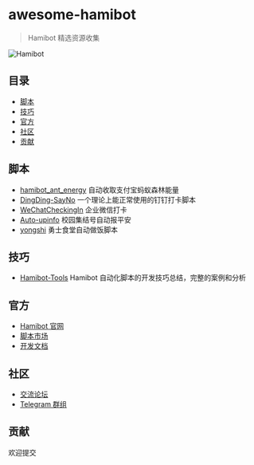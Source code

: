 # awesome-hamibot
> Hamibot 精选资源收集

![Hamibot](https://repository-images.githubusercontent.com/317106172/7d373900-616e-11eb-9170-ba931b11f1cb)

## 目录

- [脚本](#脚本)
- [技巧](#技巧)
- [官方](#官方)
- [社区](#社区)
- [贡献](#贡献)

## 脚本

- [hamibot_ant_energy](https://github.com/twocold0451/hamibot_ant_energy) 自动收取支付宝蚂蚁森林能量
- [DingDing-SayNo](https://github.com/fangyk-rel/DingDing-SayNo) 一个理论上能正常使用的钉钉打卡脚本
- [WeChatCheckingIn](https://github.com/hlsky1988/WeChatCheckingIn) 企业微信打卡
- [Auto-upinfo](https://github.com/cnsource/Auto-upinfo) 校园集结号自动报平安
- [yongshi](https://github.com/fnoopv/yongshi) 勇士食堂自动做饭脚本

## 技巧

- [Hamibot-Tools](https://github.com/cnsource/Hamibot-Tools) Hamibot 自动化脚本的开发技巧总结，完整的案例和分析

## 官方

- [Hamibot 官网](https://hamibot.com/)
- [脚本市场](https://hamibot.com/marketplace)
- [开发文档](https://docs.hamibot.com/)

## 社区

- [交流论坛](https://shadowq.com/n-Hamibot-1.html)
- [Telegram 群组](https://t.me/HamibotChat)

## 贡献

欢迎提交
